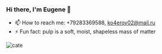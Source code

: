 ### Hi there, I'm Eugene 👋

- 📫 How to reach me: +79283369588, ko4erov02@mail.ru
- ⚡ Fun fact: pulp is a soft, moist, shapeless mass of matter

![cate](https://user-images.githubusercontent.com/102548885/189936499-13d2e6a5-63e5-4ac4-bb14-ea9e07bbb2c2.png)
